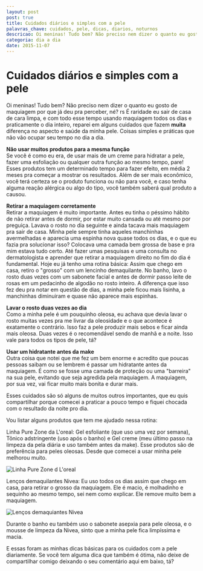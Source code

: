 ```yaml
---
layout: post
post: true
title: Cuidados diários e simples com a pele
palavras_chave: cuidados, pele, dicas, diarios, noturnos
descricao: Oi meninas! Tudo bem? Não preciso nem dizer o quanto eu gosto de maquiagem por que já deu pra perceber, né? rs É raridade eu sair de casa de cara limpa, e com todo esse tempo usando maquiagem todos os dias e praticamente o dia inteiro, reparei em alguns cuidados que fazem muita diferença no aspecto e saúde da minha pele. Coisas simples e práticas que não vão ocupar seu tempo no dia a dia...
categoria: dia a dia
date: 2015-11-07
---
```


# Cuidados diários e simples com a pele

Oi meninas! Tudo bem?
Não preciso nem dizer o quanto eu gosto de maquiagem por que já deu pra perceber, né? rs É raridade eu sair de casa de cara limpa, e com todo esse tempo usando maquiagem todos os dias e praticamente o dia inteiro, reparei em alguns cuidados que fazem **muita** diferença no aspecto e saúde da minha pele. Coisas simples e práticas que não vão ocupar seu tempo no dia a dia.

**Não usar muitos produtos para a mesma função**<br>
Se você é como eu era, de usar mais de um creme para hidratar a pele, fazer uma esfoliação ou qualquer outra função ao mesmo tempo, pare! Esses produtos tem um determinado tempo para fazer efeito, em média 2 meses pra começar a mostrar os resultados. Além de ser mais econômico, você terá certeza se o produto funciona ou não para você, e caso tenha alguma reação alérgica ou algo do tipo, você também saberá qual produto a causou.

**Retirar a maquiagem corretamente**<br>
Retirar a maquiagem é muito importante. Antes eu tinha o péssimo hábito de não retirar antes de dormir, por estar muito cansada ou até mesmo por preguiça. Lavava o rosto no dia seguinte e ainda tacava mais maquiagem pra sair de casa. Minha pele sempre tinha aqueles manchinhas avermelhadas e aparecia uma espinha nova quase todos os dias, e o que eu fazia pra solucionar isso? Colocava uma camada bem grossa de base e pra mim estava tudo certo. Até fazer umas pesquisas e uma consulta no dermatologista e aprender que retirar a maquiagem direito no fim do dia é fundamental.
Hoje eu já tenho uma rotina básica: Assim que chego em casa, retiro o "grosso" com um lencinho demaquilante. No banho, lavo o rosto duas vezes com um sabonete facial e antes de dormir passo leite de rosas em um pedacinho de algodão no rosto inteiro.
A diferença que isso fez deu pra notar em questão de dias, a minha pele ficou mais lisinha, a manchinhas diminuiram e quase não aparece mais espinhas.

**Lavar o rosto duas vezes ao dia**<br>
Como a minha pele é um pouquinho oleosa, eu achava que devia lavar o rosto muitas vezes pra me livrar da oleosidade e o que acontece é exatamente o contrário. Isso faz a pele produzir mais sebos e ficar ainda mais oleosa. Duas vezes é o recomendável sendo de manhã e a noite. Isso vale para todos os tipos de pele, tá?

**Usar um hidratante antes da make**<br>
Outra coisa que notei que me fez um bem enorme e acredito que poucas pessoas saibam ou se lembrem é passar um hidratante antes da maquiagem. É como se fosse uma camada de proteção ou uma "barreira" na sua pele, evitando que seja agredida pela maquiagem. A maquiagem, por sua vez, vai ficar muito mais bonita e durar mais.

Esses cuidados são só alguns de muitos outros importantes, que eu quis compartilhar porque comecei a praticar a pouco tempo e fiquei chocada com o resultado da noite pro dia.

Vou listar alguns produtos que tem me ajudado nessa rotina:

Linha Pure Zone da L'oreal: Gel esfoliante (que uso uma vez por semana), Tônico adstringente (uso após o banho) e Gel creme (meu último passo na limpeza da pela diária e uso também antes da make). Esse produtos são de preferência para peles oleosas. Desde que comecei a usar minha pele melhorou muito.

![Linha Pure Zone d L'oreal](../images/cuidados-diarios-e-simples-com-a-pele/linha-pure-zone.png)

Lenços demaquilantes Nivea: Eu uso todos os dias assim que chego em casa, para retirar o grosso da maquiagem. Ele  é macio, é molhadinho e sequinho ao mesmo tempo, sei nem como explicar. Ele remove muito bem a maquiagem.

![Lenços demaquiantes Nivea](../images/cuidados-diarios-e-simples-com-a-pele/lenco-demaquilante-nivea.png)

Durante o banho eu também uso o sabonete asepxia para pele oleosa, e o mousse de limpeza da Nivea, sinto que a minha pele fica limpíssima e macia.

E essas foram as minhas dicas básicas para os cuidados com a pele diariamente.
Se você tem alguma dica que também é ótima, não deixe de compartilhar comigo deixando o seu comentário aqui em baixo, tá?
